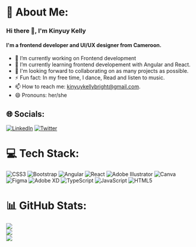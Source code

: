 # 💫 About Me:
### Hi there 👋, I'm Kinyuy Kelly
 #### I'm a frontend developer and UI/UX designer from Cameroon.
 
- 🔭 I’m currently working on Frontend development
- 🌱 I’m currently learning frontend developement with Angular and React.
- 👯 I'm looking forward to collaborating on as many projects as possible.
- ⚡  Fun fact: In my free time, I dance, Read and listen to music.
- 📫 How to reach me: kinyuykellybright@gmail.com.
- 😄 Pronouns: her/she
## 🌐 Socials:
[![LinkedIn](https://img.shields.io/badge/LinkedIn-%230077B5.svg?logo=linkedin&logoColor=white)](https://linkedin.com/in/kinyuykelly) [![Twitter](https://img.shields.io/badge/Twitter-%231DA1F2.svg?logo=Twitter&logoColor=white)](https://twitter.com/kinuyuykelly) 

# 💻 Tech Stack:
![CSS3](https://img.shields.io/badge/css3-%231572B6.svg?style=for-the-badge&logo=css3&logoColor=white) ![Bootstrap](https://img.shields.io/badge/bootstrap-%238511FA.svg?style=for-the-badge&logo=bootstrap&logoColor=white) ![Angular](https://img.shields.io/badge/angular-%23DD0031.svg?style=for-the-badge&logo=angular&logoColor=white) ![React](https://img.shields.io/badge/react-%2320232a.svg?style=for-the-badge&logo=react&logoColor=%2361DAFB) ![Adobe Illustrator](https://img.shields.io/badge/adobe%20illustrator-%23FF9A00.svg?style=for-the-badge&logo=adobe%20illustrator&logoColor=white) ![Canva](https://img.shields.io/badge/Canva-%2300C4CC.svg?style=for-the-badge&logo=Canva&logoColor=white) ![Figma](https://img.shields.io/badge/figma-%23F24E1E.svg?style=for-the-badge&logo=figma&logoColor=white) ![Adobe XD](https://img.shields.io/badge/Adobe%20XD-470137?style=for-the-badge&logo=Adobe%20XD&logoColor=#FF61F6) ![TypeScript](https://img.shields.io/badge/typescript-%23007ACC.svg?style=for-the-badge&logo=typescript&logoColor=white) ![JavaScript](https://img.shields.io/badge/javascript-%23323330.svg?style=for-the-badge&logo=javascript&logoColor=%23F7DF1E) ![HTML5](https://img.shields.io/badge/html5-%23E34F26.svg?style=for-the-badge&logo=html5&logoColor=white)
# 📊 GitHub Stats:
![](https://github-readme-stats.vercel.app/api?username=kinyuykelly&theme=react&hide_border=false&include_all_commits=true&count_private=true)<br/>
![](https://github-readme-streak-stats.herokuapp.com/?user=kinyuykelly&theme=react&hide_border=false)<br/>
![](https://github-readme-stats.vercel.app/api/top-langs/?username=kinyuykelly&theme=react&hide_border=false&include_all_commits=true&count_private=true&layout=compact)

 
